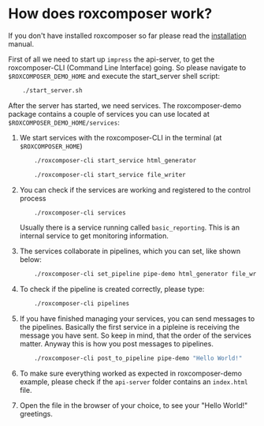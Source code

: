 # How does roxcomposer work?

If you don't have installed roxcomposer so far please read the [installation](installation.md) manual.

First of all we need to start up `impress` the api-server, to get the roxcomposer-CLI (Command Line Interface) going. So 
please navigate to `$ROXCOMPOSER_DEMO_HOME` and execute the start_server shell script:
```bash
	./start_server.sh
``` 

After the server has started, we need services. The roxcomposer-demo package contains a couple of services you can use 
located at `$ROXCOMPOSER_DEMO_HOME/services`: 

1. We start services with the roxcomposer-CLI in the terminal (at `$ROXCOMPOSER_HOME`)

	```bash
		./roxcomposer-cli start_service html_generator
	```
	```bash 
		./roxcomposer-cli start_service file_writer
	```
2. You can check if the services are working and registered to the control process
	```bash
		./roxcomposer-cli services
	```
	Usually there is a service running called `basic_reporting`. This is an internal service to get monitoring 
	information.
3. The services collaborate in pipelines, which you can set, like shown below:
	```bash
		./roxcomposer-cli set_pipeline pipe-demo html_generator file_writer
	```
4. To check if the pipeline is created correctly, please type:
	```bash
		./roxcomposer-cli pipelines
	```
5. If you have finished managing your services, you can send messages to the pipelines. Basically the first service in
	a pipleine is receiving the message you have sent. So keep in mind, that the order of the services matter. Anyway
	this is how you post messages to pipelines.
	```bash
		./roxcomposer-cli post_to_pipeline pipe-demo "Hello World!"
	```
6. To make sure everything worked as expected in roxcomposer-demo example, please check if the `api-server` folder contains
	an `index.html` file.
7. Open the file in the browser of your choice, to see your "Hello World!" greetings.


